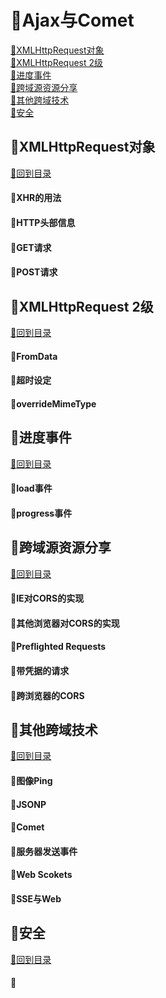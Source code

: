 <p id="title"></p>

# :strawberry:Ajax与Comet

<a href="#p1">:peach:XMLHttpRequest对象</a><br>
<a href="#p2">:peach:XMLHttpRequest 2级</a><br>
<a href="#p3">:peach:进度事件</a><br>
<a href="#p4">:peach:跨域源资源分享</a><br>
<a href="#p5">:peach:其他跨域技术</a><br>
<a href="#p6">:peach:安全</a><br>
<p id="p1"></p>

## :banana:XMLHttpRequest对象
<a href="#title">:sweet_potato:回到目录</a><br>
#### :corn:XHR的用法 
#### :corn:HTTP头部信息
#### :corn:GET请求
#### :corn:POST请求
<p id="p2"></p>

## :banana:XMLHttpRequest 2级
<a href="#title">:sweet_potato:回到目录</a><br>
#### :corn:FromData
#### :corn:超时设定
#### :corn:overrideMimeType
<p id="p3"></p>

## :banana:进度事件 
<a href="#title">:sweet_potato:回到目录</a><br>
#### :corn:load事件
#### :corn:progress事件
<p id="p4"></p>

## :banana:跨域源资源分享 
<a href="#title">:sweet_potato:回到目录</a><br>
#### :corn:IE对CORS的实现
#### :corn:其他浏览器对CORS的实现
#### :corn:Preflighted Requests
#### :corn:带凭据的请求
#### :corn:跨浏览器的CORS
<p id="p5"></p>

## :banana:其他跨域技术 
<a href="#title">:sweet_potato:回到目录</a><br>
#### :corn:图像Ping
#### :corn:JSONP
#### :corn:Comet
#### :corn:服务器发送事件
#### :corn:Web Scokets
#### :corn:SSE与Web 
<p id="p6"></p>

## :banana:安全 
<a href="#title">:sweet_potato:回到目录</a><br>
#### :corn: 
